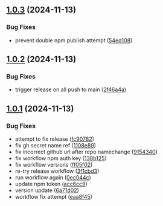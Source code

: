 ## [1.0.3](https://github.com/kgarrity22/country-codes-and-flags/compare/v1.0.2...v1.0.3) (2024-11-13)


### Bug Fixes

* prevent double npm publish attempt ([54ed108](https://github.com/kgarrity22/country-codes-and-flags/commit/54ed108d6ad46324e21aaaab4c483fd3afb72049))

## [1.0.2](https://github.com/kgarrity22/country-codes-and-flags/compare/v1.0.1...v1.0.2) (2024-11-13)


### Bug Fixes

* trigger release on all push to main ([2f46a4a](https://github.com/kgarrity22/country-codes-and-flags/commit/2f46a4a9b8fefdc3949940f57ee77effdd14af1d))

## [1.0.1](https://github.com/kgarrity22/country-codes-and-flags/compare/v1.0.0...v1.0.1) (2024-11-13)


### Bug Fixes

* attempt to fix release ([fc90782](https://github.com/kgarrity22/country-codes-and-flags/commit/fc90782707f6644147102b9dd79f3bac789e820a))
* fix gh secret name ref ([1108e89](https://github.com/kgarrity22/country-codes-and-flags/commit/1108e89fd06b6437d31c5d7fa4d5fdb1eb422ee5))
* fix incorrect github url after repo namechange ([9154340](https://github.com/kgarrity22/country-codes-and-flags/commit/9154340304ab019a0a4b0b9c5c4f01a7d72c98d9))
* fix workflow npm auth key ([138b125](https://github.com/kgarrity22/country-codes-and-flags/commit/138b12552af7dd684c34c29339c3ed1f5fa622c0))
* fix workflow versions ([ff05f02](https://github.com/kgarrity22/country-codes-and-flags/commit/ff05f023f6ef829c6231ec98fe786e03c05b747b))
* re-try release workflow ([3f1cbd3](https://github.com/kgarrity22/country-codes-and-flags/commit/3f1cbd3b41baa9582c43861e527ff10041c0c2d7))
* run workflow again ([0ec044c](https://github.com/kgarrity22/country-codes-and-flags/commit/0ec044cbb8a3dfe9dd9e1f8b73a0101abdba99d2))
* update npm token ([acc6cc9](https://github.com/kgarrity22/country-codes-and-flags/commit/acc6cc93fe5d6ac39f8215b322aa22735d692ff1))
* version update ([6a71d02](https://github.com/kgarrity22/country-codes-and-flags/commit/6a71d0277de6582851661d1985b8fc7502f1ba34))
* workflow fix attempt ([eaa8f45](https://github.com/kgarrity22/country-codes-and-flags/commit/eaa8f45321c124288f111487deae98f5affa7a45))
